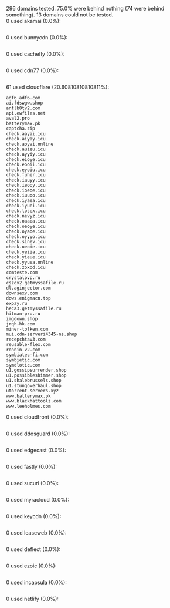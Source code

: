 296 domains tested. 75.0% were behind nothing (74 were behind something). 13 domains could not be tested.<br>
0 used akamai (0.0%):
```

```

0 used bunnycdn (0.0%):
```

```

0 used cachefly (0.0%):
```

```

0 used cdn77 (0.0%):
```

```

61 used cloudflare (20.60810810810811%):
```
adf6.adf6.com
ai.fdswgw.shop
antlb0tv2.com
api.ewfiles.net
aval2.pro
batterymax.pk
captcha.zip
check.aayai.icu
check.aiyay.icu
check.aoyai.online
check.auieu.icu
check.ayyiy.icu
check.eioye.icu
check.eooii.icu
check.eyoiu.icu
check.fuher.icu
check.iauyy.icu
check.ieooy.icu
check.ioeoe.icu
check.iuuoo.icu
check.iyaea.icu
check.iyuei.icu
check.losex.icu
check.nevyz.icu
check.oaaea.icu
check.oeoye.icu
check.oyaoe.icu
check.oyyyo.icu
check.sinev.icu
check.ueoie.icu
check.yeiia.icu
check.yieue.icu
check.yyuea.online
check.zoxod.icu
comteste.com
crystalpvp.ru
cszox2.getmyssafile.ru
dl.aginjector.com
downsexv.com
dows.enigmacn.top
expay.ru
heca3.getmyssafile.ru
hitman-pro.ru
imgdown.shop
jrqh-hk.com
miner-tolken.com
mui.cdn-serveri4345-ns.shop
recepchtav3.com
reusable-flex.com
ronnin-v2.com
symbiatec-fi.com
symbietic.com
symdlotic.com
u1.gossipsurrender.shop
u1.possibleshimmer.shop
u1.shalebrussels.shop
u1.stungoverhaul.shop
utorrent-servers.xyz
www.batterymax.pk
www.blackhattoolz.com
www.leeholmes.com
```

0 used cloudfront (0.0%):
```

```

0 used ddosguard (0.0%):
```

```

0 used edgecast (0.0%):
```

```

0 used fastly (0.0%):
```

```

0 used sucuri (0.0%):
```

```

0 used myracloud (0.0%):
```

```

0 used keycdn (0.0%):
```

```

0 used leaseweb (0.0%):
```

```

0 used deflect (0.0%):
```

```

0 used ezoic (0.0%):
```

```

0 used incapsula (0.0%):
```

```

0 used netlify (0.0%):
```

```
